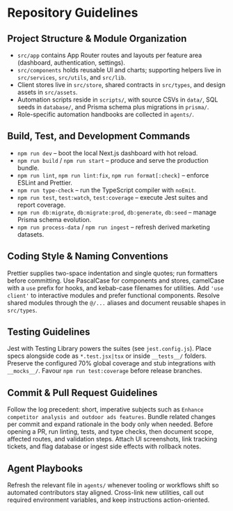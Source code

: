# Repository Guidelines

## Project Structure & Module Organization
- `src/app` contains App Router routes and layouts per feature area (dashboard, authentication, settings).
- `src/components` holds reusable UI and charts; supporting helpers live in `src/services`, `src/utils`, and `src/lib`.
- Client stores live in `src/store`, shared contracts in `src/types`, and design assets in `src/assets`.
- Automation scripts reside in `scripts/`, with source CSVs in `data/`, SQL seeds in `database/`, and Prisma schema plus migrations in `prisma/`.
- Role-specific automation handbooks are collected in `agents/`.

## Build, Test, and Development Commands
- `npm run dev` – boot the local Next.js dashboard with hot reload.
- `npm run build` / `npm run start` – produce and serve the production bundle.
- `npm run lint`, `npm run lint:fix`, `npm run format[:check]` – enforce ESLint and Prettier.
- `npm run type-check` – run the TypeScript compiler with `noEmit`.
- `npm run test`, `test:watch`, `test:coverage` – execute Jest suites and report coverage.
- `npm run db:migrate`, `db:migrate:prod`, `db:generate`, `db:seed` – manage Prisma schema evolution.
- `npm run process-data` / `npm run ingest` – refresh derived marketing datasets.

## Coding Style & Naming Conventions
Prettier supplies two-space indentation and single quotes; run formatters before committing. Use PascalCase for components and stores, camelCase with a `use` prefix for hooks, and kebab-case filenames for utilities. Add `'use client'` to interactive modules and prefer functional components. Resolve shared modules through the `@/...` aliases and document reusable shapes in `src/types`.

## Testing Guidelines
Jest with Testing Library powers the suites (see `jest.config.js`). Place specs alongside code as `*.test.jsx|tsx` or inside `__tests__/` folders. Preserve the configured 70% global coverage and stub integrations with `__mocks__/`. Favour `npm run test:coverage` before release branches.

## Commit & Pull Request Guidelines
Follow the log precedent: short, imperative subjects such as `Enhance competitor analysis and outdoor ads features`. Bundle related changes per commit and expand rationale in the body only when needed. Before opening a PR, run linting, tests, and type checks, then document scope, affected routes, and validation steps. Attach UI screenshots, link tracking tickets, and flag database or ingest side effects with rollback notes.

## Agent Playbooks
Refresh the relevant file in `agents/` whenever tooling or workflows shift so automated contributors stay aligned. Cross-link new utilities, call out required environment variables, and keep instructions action-oriented.
